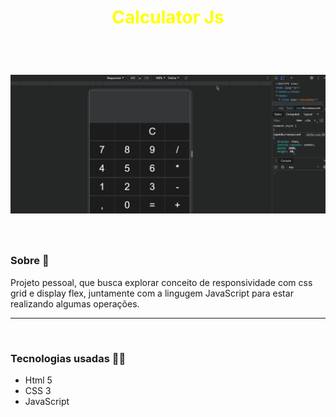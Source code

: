 **<h1 align="center" style = "color : yellow ;"> Calculator Js</h1>**

</br>

<h1 align="center">
  <img src="project/img/Calculator.gif">
</h1>

</br>

### **Sobre** 📝

Projeto pessoal, que busca explorar conceito de responsividade com css grid e display flex, juntamente com a lingugem JavaScript para estar realizando algumas operações.

---

</br>

### **Tecnologias usadas** 📐🚀

- Html 5
- CSS 3
- JavaScript
